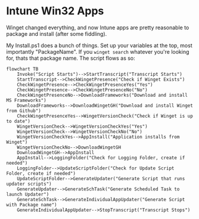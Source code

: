 # Intune Win32 Apps

Winget changed everything, and now Intune apps are pretty reasonable to package and install (after some fiddling).

My Install.ps1 does a bunch of things. Set up your variables at the top, most importantly "PackageName". If you ```winget search``` whatever you're looking for, thats that package name. The script flows as so:
```mermaid
flowchart TB
    Invoke("Script Starts")-->StartTranscript("Transcript Starts")
    StartTranscript-->CheckWingetPresence("Check if Winget Exists")
    CheckWingetPresence-->CheckWingetPresenceYes("Yes")
    CheckWingetPresence-->CheckWingetPresenceNo("No")
    CheckWingetPresenceNo-->DownloadFrameworks("Download and install MS Frameworks")
    DownloadFrameworks-->DownloadWingetGH("Download and install Winget from Github")
    CheckWingetPresenceYes-->WingetVersionCheck("Check if Winget is up to date")
    WingetVersionCheck-->WingetVersionCheckYes("Yes")
    WingetVersionCheck-->WingetVersionCheckNo("No")
    WingetVersionCheckYes-->AppInstall("Application installs from Winget")
    WingetVersionCheckNo-->DownloadWingetGH
    DownloadWingetGH-->AppInstall
    AppInstall-->LoggingFolder("Check for Logging Folder, create if needed")
    LoggingFolder-->UpdateScriptFolder("Check for Update Script Folder, create if needed")
    UpdateScriptFolder-->GenerateUpdater("Generate Script that runs updater scripts")
    GenerateUpdater-->GenerateSchTask("Generate Scheduled Task to launch Updater")
    GenerateSchTask-->GenerateIndividualAppUpdater("Generate Script with Package name")
    GenerateIndividualAppUpdater-->StopTranscript("Transcript Stops")
```
